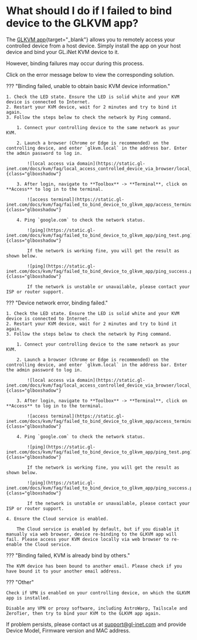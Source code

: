 # What should I do if I failed to bind device to the GLKVM app?

The [GLKVM app](https://www.gl-inet.com/app-rm/){target="_blank"} allows you to remotely access your controlled device from a host device. Simply install the app on your host device and bind your GL.iNet KVM device to it.

However, binding failures may occur during this process.

Click on the error message below to view the corresponding solution.

??? "Binding failed, unable to obtain basic KVM device information."

    1. Check the LED state. Ensure the LED is solid white and your KVM device is connected to Internet.
    2. Restart your KVM device, wait for 2 minutes and try to bind it again.
    3. Follow the steps below to check the network by Ping command.
       
        1. Connect your controlling device to the same network as your KVM.

        2. Launch a browser (Chrome or Edge is recommended) on the controlling device, and enter `glkvm.local` in the address bar. Enter the admin password to log in.

            ![local access via domain](https://static.gl-inet.com/docs/kvm/faq/local_access_controlled_device_via_browser/local_access_domain_1.png){class="glboxshadow"}

        3. After login, navigate to **Toolbox** -> **Terminal**, click on **Access** to log in to the terminal.

            ![access terminal](https://static.gl-inet.com/docs/kvm/faq/failed_to_bind_device_to_glkvm_app/access_terminal.png){class="glboxshadow"}

        4. Ping `google.com` to check the network status.
        
            ![ping](https://static.gl-inet.com/docs/kvm/faq/failed_to_bind_device_to_glkvm_app/ping_test.png){class="glboxshadow"}

            If the network is working fine, you will get the result as shown below.

            ![ping](https://static.gl-inet.com/docs/kvm/faq/failed_to_bind_device_to_glkvm_app/ping_success.png){class="glboxshadow"}
            
            If the network is unstable or unavailable, please contact your ISP or router support.

??? "Device network error, binding failed."

    1. Check the LED state. Ensure the LED is solid white and your KVM device is connected to Internet.
    2. Restart your KVM device, wait for 2 minutes and try to bind it again.
    3. Follow the steps below to check the network by Ping command.
       
        1. Connect your controlling device to the same network as your KVM.

        2. Launch a browser (Chrome or Edge is recommended) on the controlling device, and enter `glkvm.local` in the address bar. Enter the admin password to log in.

            ![local access via domain](https://static.gl-inet.com/docs/kvm/faq/local_access_controlled_device_via_browser/local_access_domain_1.png){class="glboxshadow"}

        3. After login, navigate to **Toolbox** -> **Terminal**, click on **Access** to log in to the terminal.

            ![access terminal](https://static.gl-inet.com/docs/kvm/faq/failed_to_bind_device_to_glkvm_app/access_terminal.png){class="glboxshadow"}

        4. Ping `google.com` to check the network status.
        
            ![ping](https://static.gl-inet.com/docs/kvm/faq/failed_to_bind_device_to_glkvm_app/ping_test.png){class="glboxshadow"}

            If the network is working fine, you will get the result as shown below.

            ![ping](https://static.gl-inet.com/docs/kvm/faq/failed_to_bind_device_to_glkvm_app/ping_success.png){class="glboxshadow"}

            If the network is unstable or unavailable, please contact your ISP or router support.

    4. Ensure the Cloud service is enabled. 

        The Cloud service is enabled by default, but if you disable it manually via web browser, device re-binding to the GLKVM app will fail. Please access your KVM device locally via web browser to re-enable the Cloud service.

??? "Binding failed, KVM is already bind by others."

    The KVM device has been bound to another email. Please check if you have bound it to your another email address.

??? "Other"

    Check if VPN is enabled on your controlling device, on which the GLKVM app is installed. 
    
    Disable any VPN or proxy software, including AstroWarp, Tailscale and ZeroTier, then try to bind your KVM to the GLKVM app again.

If problem persists, please contact us at [support@gl-inet.com](mailto:support@gl-inet.com) and provide Device Model, Firmware version and MAC address.
